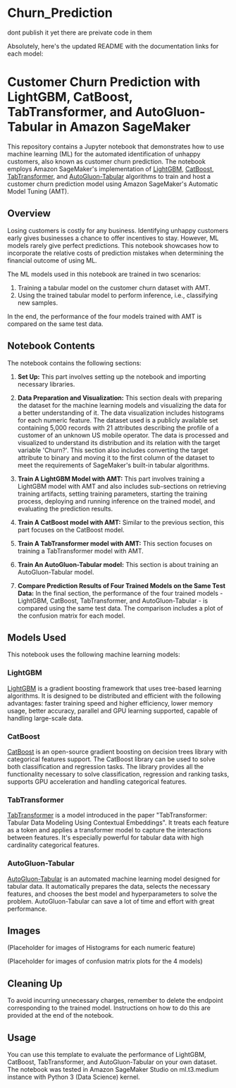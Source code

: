 # Churn_Prediction

dont publish it yet there are preivate code in them

Absolutely, here's the updated README with the documentation links for each model:

# Customer Churn Prediction with LightGBM, CatBoost, TabTransformer, and AutoGluon-Tabular in Amazon SageMaker

This repository contains a Jupyter notebook that demonstrates how to use machine learning (ML) for the automated identification of unhappy customers, also known as customer churn prediction. The notebook employs Amazon SageMaker's implementation of [LightGBM](https://lightgbm.readthedocs.io/en/latest/), [CatBoost](https://catboost.ai/), [TabTransformer](https://arxiv.org/abs/2012.06678), and [AutoGluon-Tabular](https://auto.gluon.ai/stable/index.html) algorithms to train and host a customer churn prediction model using Amazon SageMaker's Automatic Model Tuning (AMT).

## Overview

Losing customers is costly for any business. Identifying unhappy customers early gives businesses a chance to offer incentives to stay. However, ML models rarely give perfect predictions. This notebook showcases how to incorporate the relative costs of prediction mistakes when determining the financial outcome of using ML.

The ML models used in this notebook are trained in two scenarios:

1. Training a tabular model on the customer churn dataset with AMT.
2. Using the trained tabular model to perform inference, i.e., classifying new samples.

In the end, the performance of the four models trained with AMT is compared on the same test data.

## Notebook Contents

The notebook contains the following sections:

1. **Set Up:** This part involves setting up the notebook and importing necessary libraries.

2. **Data Preparation and Visualization:** This section deals with preparing the dataset for the machine learning models and visualizing the data for a better understanding of it. The data visualization includes histograms for each numeric feature. The dataset used is a publicly available set containing 5,000 records with 21 attributes describing the profile of a customer of an unknown US mobile operator. The data is processed and visualized to understand its distribution and its relation with the target variable 'Churn?'. This section also includes converting the target attribute to binary and moving it to the first column of the dataset to meet the requirements of SageMaker's built-in tabular algorithms.

3. **Train A LightGBM Model with AMT:** This part involves training a LightGBM model with AMT and also includes sub-sections on retrieving training artifacts, setting training parameters, starting the training process, deploying and running inference on the trained model, and evaluating the prediction results.

4. **Train A CatBoost model with AMT:** Similar to the previous section, this part focuses on the CatBoost model.

5. **Train A TabTransformer model with AMT:** This section focuses on training a TabTransformer model with AMT.

6. **Train An AutoGluon-Tabular model:** This section is about training an AutoGluon-Tabular model.

7. **Compare Prediction Results of Four Trained Models on the Same Test Data:** In the final section, the performance of the four trained models - LightGBM, CatBoost, TabTransformer, and AutoGluon-Tabular - is compared using the same test data. The comparison includes a plot of the confusion matrix for each model.

## Models Used

This notebook uses the following machine learning models:

### LightGBM

[LightGBM](https://lightgbm.readthedocs.io/en/latest/) is a gradient boosting framework that uses tree-based learning algorithms. It is designed to be distributed and efficient with the following advantages: faster training speed and higher efficiency, lower memory usage, better accuracy, parallel and GPU learning supported, capable of handling large-scale data.

### CatBoost

[CatBoost](https://catboost.ai/) is an open-source gradient boosting on decision trees library with categorical features support. The CatBoost library can be used to solve both classification and regression tasks. The library provides all the functionality necessary to solve classification, regression and ranking tasks, supports GPU acceleration and handling categorical features.

### TabTransformer

[TabTransformer](https://arxiv.org/abs/2012.06678) is a model introduced in the paper "TabTransformer: Tabular Data Modeling Using Contextual Embeddings". It treats each feature as a token and applies a transformer model to capture the interactions between features. It's especially powerful for tabular data with high cardinality categorical features.

### AutoGluon-Tabular

[AutoGluon-Tabular](https://auto.gluon.ai/stable/index.html) is an automated machine learning model designed for tabular data. It automatically prepares the data, selects the necessary features, and chooses the best model and hyperparameters to solve the problem. AutoGluon-Tabular can save a lot of time and effort with great performance.

## Images

(Placeholder for images of Histograms for each numeric feature)

(Placeholder for images of confusion matrix plots for the 4 models)

## Cleaning Up

To avoid incurring unnecessary charges, remember to delete the endpoint corresponding to the trained model. Instructions on how to do this are provided at the end of the notebook.

## Usage

You can use this template to evaluate the performance of LightGBM, CatBoost, TabTransformer, and AutoGluon-Tabular on your own dataset. The notebook was tested in Amazon SageMaker Studio on ml.t3.medium instance with Python 3 (Data Science) kernel.

